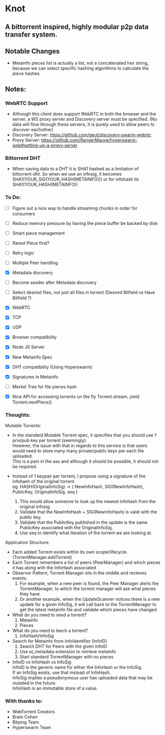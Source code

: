 # Knot

## A bittorrent inspired, highly modular p2p data transfer system.

## Notable Changes

- Metainfo pieces list is actually a list, not a concatenated hex string, because we can select specific hashing algorithms to calculate the piece hashes.

## Notes:

### WebRTC Support

- Although this client does support WebRTC in both the browser and the server, a WS proxy server and Discovery server must be specified. (No data will flow through these servers, it is purely used to allow peers to discover eachother)
- Discovery Server: https://github.com/geut/discovery-swarm-webrtc
- Proxy Server: https://github.com/RangerMauve/hyperswarm-web#setting-up-a-proxy-server

### Bittorrent DHT

- When saving data to a DHT it is SHA1 hashed as a limitation of bittorrent-dht. So when we use an infosig, it becomes SHA1(YOUR_SIG(YOUR_HASH(METAINFO))) or for infohash its SHA1(YOUR_HASH(METAINFO))

### To Do:

- [ ] Figure out a nice way to handle streaming chunks in order for consumers

- [ ] Reduce memory pressure by having the piece buffer be backed by disk

- [ ] Smart piece management

- [ ] Rarest Piece first?

- [ ] Retry logic

- [ ] Multiple Peer handling

- [x] Metadata discovery

- [ ] Become seeder after Metadata discovery

- [ ] Select desired files, not just all files in torrent (Desired Bitfield vs Have Bitfield ?)

- [x] WebRTC

- [x] TCP

- [x] UDP

- [x] Browser compatibility

- [x] Node JS Server

- [x] New Metainfo Spec

- [x] DHT compatibility (Using Hyperswarm)

- [x] Signatures in Metainfo

- [ ] Merkel Tree for file pieces hash

- [x] Nice API for accessing torrents on the fly Torrent.stream, yield Torrent.nextPiece()

### Thoughts:

Mutable Torrents:

- In the standard Mutable Torrent spec, it specifies that you should use 1 priv/pub key per torrent (seemingly).  
  However, the issue with that in regards to this service is that users would need to store many many private/public keys per each file uploaded.  
  This is a pain in the ass and although it should be possible, it should not be required.

- Instead of 1 keypair per torrent, I propose using a signature of the infohash of the original torrent.  
  eg. HASH(OriginalInfoSig) -> { NewInfoHash, SIG(NewInfoHash), PublicKey, OriginalInfoSig, seq }
  1. This would allow someone to look up the newest infohash from the original infosig.
  2. Validate that the NewInfoHash + SIG(NewInfoHash) is valid with the public key.
  3. Validate that the PublicKey published in the update is the same PublicKey associated with the OriginalInfoSig.
  4. Use seq to identify what iteration of the torrent we are looking at.

Application Structure:

- Each added Torrent exists within its own scope/lifecycle. (TorrentManager.addTorrent)
- Each Torrent remembers a list of peers (PeerManager) and which pieces it has along with the InfoHash associated
- Observer Pattern, Torrent Manager sits in the middle and recieves events.
  1. For example, when a new peer is found, the Peer Manager alerts the TorrentManager, to which the torrent manager will ask what pieces they have.
  2. Or another example, when the UpdateScanner notices there is a new update for a given InfoSig, it will call back to the TorrentManager to get the latest metainfo file and validate which pieces have changed.
- What do you need to seed a torrent?
  1. Metainfo
  2. Pieces
- What do you need to leech a torrent?
  1. InfoHash/InfoSig
- Search for Metainfo from InfoIdentifier (InfoID)
  1. Search DHT for Peers with the given InfoID
  2. Use ut_metadata extension to retrieve metainfo
  3. Start standard TorrentManager with no pieces
- InfoID vs InfoHash vs InfoSig  
  InfoID is the generic name for either the InfoHash or the InfoSig.  
  If an InfoSig exists, use that instead of InfoHash.  
  InfoSig implies a pseudonymous user has uploaded data that may be mutated in the future.  
  InfoHash is an immutable store of a value.

### With thanks to:

- WebTorrent Creators
- Bram Cohen
- Bitping Team
- Hyperswarm Team
